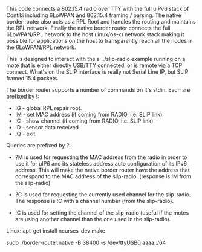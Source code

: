 ﻿This code connects a 802.15.4 radio over TTY with the full uIPv6 stack of
Contiki including 6LoWPAN and 802.15.4 framing / parsing. The native border
router also acts as a RPL Root and handles the routing and maintains the RPL
network. Finally the native border router connects the full 6LoWPAN/RPL
network to the host (linux/os-x) network stack making it possible for
applications on the host to transparently reach all the nodes in the
6LoWPAN/RPL network.

This is designed to interact with the a ../slip-radio example running on a
mote that is either directly USB/TTY connected, or is remote via a TCP
connect.  What's on the SLIP interface is really not Serial Line IP, but SLIP
framed 15.4 packets.

The border router supports a number of commands on it's stdin.
Each are prefixed by !:
* !G - global RPL repair root.
* !M - set MAC address (if coming from RADIO, i.e. SLIP link)
* !C - show channel (if coming from RADIO, i.e. SLIP link)
* !D - sensor data received
* !Q - exit

Queries are prefixed by ?:
* ?M is used for requesting the MAC address from the radio in order to use it for uIP6 and its stateless address auto configuration of its IPv6 address. This will make the native border router have the address that correspond to the MAC address of the slip-radio. (response is !M from the slip-radio)

* ?C is used for requesting the currently used channel for the slip-radio. The response is !C with a channel number (from the slip-radio).

* !C is used for setting the channel of the slip-radio (useful if the motes are using another channel than the one used in the slip-radio).

Linux:
apt-get install ncurses-dev
make

sudo ./border-router.native -B 38400 -s /dev/ttyUSB0 aaaa::/64

